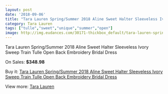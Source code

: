 ```yaml
---
layout: post
date: '2018-09-06'
title: "Tara Lauren Spring/Summer 2018 Aline Sweet Halter Sleeveless Ivory Sweep Train Tulle Open Back Embroidery Bridal Dress"
category: Tara Lauren
tags: ["tulle","sweet","unique","summer","open"]
image: http://img.eudances.com/30171-thickbox_default/tara-lauren-spring-summer-2018-aline-sweet-halter-sleeveless-ivory-sweep-train-tulle-open-back-embroidery-bridal-dress.jpg
---
```

Tara Lauren Spring/Summer 2018 Aline Sweet Halter Sleeveless Ivory Sweep Train Tulle Open Back Embroidery Bridal Dress

On Sales: **$348.98**
<a href="https://www.eudances.com/en/tara-lauren/9677-tara-lauren-spring-summer-2018-aline-sweet-halter-sleeveless-ivory-sweep-train-tulle-open-back-embroidery-bridal-dress.html"><amp-img layout="responsive" width="600" height="600" src="//img.eudances.com/30171-thickbox_default/tara-lauren-spring-summer-2018-aline-sweet-halter-sleeveless-ivory-sweep-train-tulle-open-back-embroidery-bridal-dress.jpg" alt="Tara Lauren Spring/Summer 2018 Aline Sweet Halter Sleeveless Ivory Sweep Train Tulle Open Back Embroidery Bridal Dress 0" /></a>
<a href="https://www.eudances.com/en/tara-lauren/9677-tara-lauren-spring-summer-2018-aline-sweet-halter-sleeveless-ivory-sweep-train-tulle-open-back-embroidery-bridal-dress.html"><amp-img layout="responsive" width="600" height="600" src="//img.eudances.com/30172-thickbox_default/tara-lauren-spring-summer-2018-aline-sweet-halter-sleeveless-ivory-sweep-train-tulle-open-back-embroidery-bridal-dress.jpg" alt="Tara Lauren Spring/Summer 2018 Aline Sweet Halter Sleeveless Ivory Sweep Train Tulle Open Back Embroidery Bridal Dress 1" /></a>

Buy it: [Tara Lauren Spring/Summer 2018 Aline Sweet Halter Sleeveless Ivory Sweep Train Tulle Open Back Embroidery Bridal Dress](https://www.eudances.com/en/tara-lauren/9677-tara-lauren-spring-summer-2018-aline-sweet-halter-sleeveless-ivory-sweep-train-tulle-open-back-embroidery-bridal-dress.html "Tara Lauren Spring/Summer 2018 Aline Sweet Halter Sleeveless Ivory Sweep Train Tulle Open Back Embroidery Bridal Dress")

View more: [Tara Lauren](https://www.eudances.com/en/149-tara-lauren "Tara Lauren")